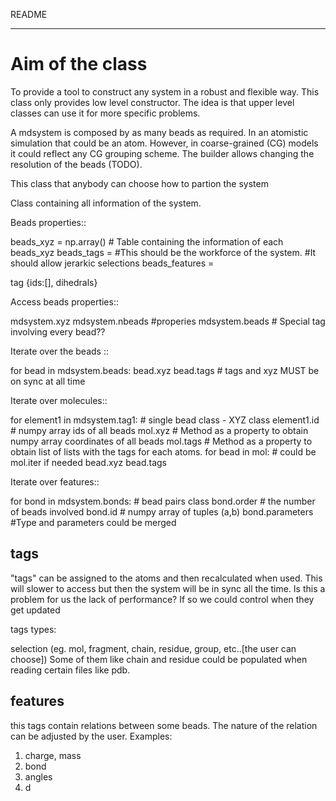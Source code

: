 README
******

Aim of the class
================

To provide a tool to construct any system in a robust and flexible way.
This class only provides low level constructor.
The idea is that upper level classes can use it for more specific problems.

A mdsystem is composed by as many beads as required.
In an atomistic simulation that could be an atom.
However, in coarse-grained (CG) models it could reflect any CG grouping scheme.
The builder allows changing the resolution of the beads (TODO).



This class that anybody can choose how to partion the system

Class containing all information of the system.

Beads properties::

  beads_xyz = np.array() # Table containing the information of each beads_xyz
  beads_tags =  #This should be the workforce of the system.
                #It should allow jerarkic selections
  beads_features =

  tag {ids:[], dihedrals}

Access beads properties::

  mdsystem.xyz
  mdsystem.nbeads #properies
  mdsystem.beads # Special tag involving every bead??

Iterate over the beads ::

  for bead in mdsystem.beads:
    bead.xyz
    bead.tags # tags  and xyz MUST be on sync at all time

Iterate over molecules::

  for element1 in mdsystem.tag1:  # single bead class - XYZ class
    element1.id   # numpy array ids of all beads
    mol.xyz  # Method as a property to obtain numpy array coordinates of all beads
    mol.tags #  Method as a property to obtain list of lists with the tags for each atoms.
    for bead in mol: # could be mol.iter if needed
      bead.xyz
      bead.tags

Iterate over features::

  for bond in mdsystem.bonds: # bead pairs class
    bond.order # the number of beads involved
    bond.id # numpy array of tuples (a,b)
    bond.parameters #Type and parameters could be merged

tags
----
"tags" can be assigned to the atoms and then recalculated when used. This will
slower to access but then the system will be in sync all the time. Is this a
problem for us the lack of performance? If so we could control when they
get updated

tags types:

selection (eg. mol, fragment, chain, residue, group, etc..[the user can choose])
Some of them like chain and residue could be populated when reading certain files
like pdb.


features
--------
this tags contain relations between some beads. The nature of the
relation can be adjusted by the user. Examples:

1. charge, mass
2. bond
3. angles
4. d
